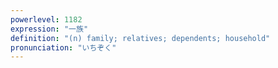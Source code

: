 ```yaml
---
powerlevel: 1182
expression: "一族"
definition: "(n) family; relatives; dependents; household"
pronunciation: "いちぞく"
---
```

